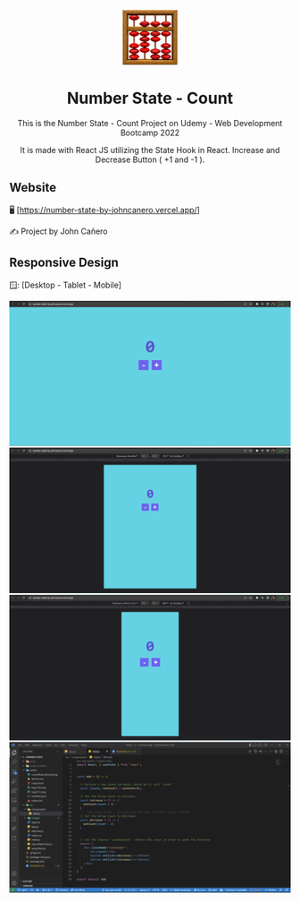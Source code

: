 <!-- markdownlint-configure-file {
  "MD013": {
    "code_blocks": false,
    "tables": false
  },
  "MD033": false,
  "MD041": false
} -->

<div align="center">
  <a href="https://number-state-by-johncanero.vercel.app/" target="_blank">
    <img alt="number-state" height="100" src="./src/images/countAbacusEmoji.png"/>
  </a>
</div>

<div align="center">

# Number State - Count

This is the Number State - Count Project on Udemy - Web Development Bootcamp 2022

It is made with React JS utilizing the State Hook in React. Increase and 
Decrease Button ( +1 and -1 ).
</div>

## Website

🖥️ [https://number-state-by-johncanero.vercel.app/]

✍️ Project by John Cañero

## Responsive Design

🪟: [Desktop - Tablet - Mobile]

![Desktop View - Number State Count](./src/images/desktopView.png)
![Tablet View - Number State Count](./src/images/tabletView.png)
![Mobile View - Number State Count](./src/images/mobileView.png)
![Code View - Number State Count](./src/images/codeView.png)
